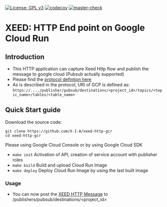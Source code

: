 [![License: GPL v3](https://img.shields.io/badge/License-GPLv3-blue.svg)](https://www.gnu.org/licenses/gpl-3.0) 
[![codecov](https://codecov.io/gh/X-I-A/xeed-http-gcr/branch/master/graph/badge.svg)](https://codecov.io/gh/X-I-A/xeed-http-gcr) 
[![master-check](https://github.com/x-i-a/xeed-http-gcr/workflows/master-check/badge.svg)](https://github.com/X-I-A/xeed-http-gcr/actions?query=workflow%3Amaster-check) 
# XEED: HTTP End point on Google Cloud Run
## Introduction
* This HTTP application can capture Xeed Http flow and publish the message to google cloud (Pubsub actually supported)
* Please find the [protocol defintion here](https://github.com/X-I-A/X-I-Protocol/blob/main/HTTP_AGENT.md)
* As is described in the protocol, URI of GCP is defined as: 
`https://..../publisher/pubsub/destinations/<project_id>/topics/<topic_name>/tables/<table_name>`

## Quick Start guide
Download the source code:
```
git clone https://github.com/X-I-A/xeed-http-gcr
cd xeed-http-gcr
```
Please using Google Cloud Console or by using Google Cloud SDK
* `make init` Activation of API, creation of service account with publisher roles
* `make build` Build and upload Cloud Run Image
* `make deploy` Deploy Cloud Run Image by using the last built image

### Usage
* You can now post the [XEED HTTP Message](https://github.com/X-I-A/X-I-Protocol/blob/main/HTTP_AGENT.md) to <url>/publishers/pubsub/destinations/<project_id>
